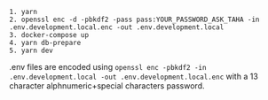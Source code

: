 

```
1. yarn
2. openssl enc -d -pbkdf2 -pass pass:YOUR_PASSWORD_ASK_TAHA -in .env.development.local.enc -out .env.development.local
3. docker-compose up
4. yarn db-prepare
5. yarn dev
```

.env files are encoded using `openssl enc -pbkdf2 -in .env.development.local -out .env.development.local.enc` with a 13 character alphnumeric+special characters password.
